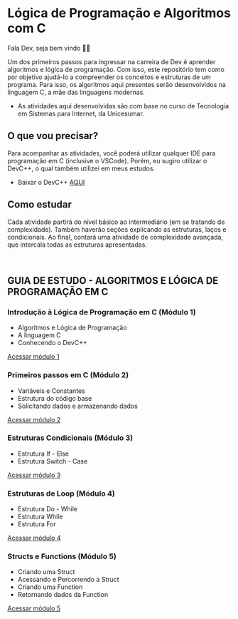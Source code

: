 # Lógica de Programação e Algoritmos com C

Fala Dev, seja bem vindo 🐱‍🏍

Um dos primeiros passos para ingressar na carreira de Dev é aprender algoritmos e lógica de programação. Com isso, este repositório tem como por objetivo ajudá-lo a compreender os conceitos e estruturas de um programa. Para isso, os algoritmos aqui presentes serão desenvolvidos na linguagem C, a mãe das linguagens modernas.

* As atividades aqui desenvolvidas são com base no curso de Tecnologia em Sistemas para Internet, da Unicesumar.

## O que vou precisar?

Para acompanhar as atividades, você poderá utilizar qualquer IDE para programação em C (inclusive o VSCode). Porém, eu sugiro utilizar o DevC++, o qual também utilizei em meus estudos.
* Baixar o DevC++ <a href="https://www.techtudo.com.br/tudo-sobre/bloodshed-dev-c.html" target="_blank">AQUI</a>

## Como estudar

Cada atividade partirá do nível básico ao intermediário (em se tratando de complexidade). Também haverão seções explicando as estruturas, laços e condicionais. Ao final, contará uma atividade de complexidade avançada, que intercala todas as estruturas apresentadas.

<br />

## GUIA DE ESTUDO - ALGORITMOS E LÓGICA DE PROGRAMAÇÃO EM C
### Introdução à Lógica de Programação em C (Módulo 1)
* Algoritmos e Lógica de Programação
* A linguagem C
* Conhecendo o DevC++

<a href="https://github.com/reinaldonunes/LogicaProgramacaoCourse/tree/main/modulo_1">Acessar módulo 1</a>

### Primeiros passos em C (Módulo 2)
* Variáveis e Constantes
* Estrutura do código base
* Solicitando dados e armazenando dados

<a href="https://github.com/reinaldonunes/LogicaProgramacaoCourse/tree/main/modulo_2">Acessar módulo 2</a>

### Estruturas Condicionais (Módulo 3)
* Estrutura If - Else
* Estrutura  Switch - Case

<a href="https://github.com/reinaldonunes/LogicaProgramacaoCourse/tree/main/modulo_3">Acessar módulo 3</a>

### Estruturas de Loop (Módulo 4)
* Estrutura Do - While
* Estrutura While
* Estrutura For

<a href="https://github.com/reinaldonunes/LogicaProgramacaoCourse/tree/main/modulo_4">Acessar módulo 4</a>

### Structs e Functions (Módulo 5)
* Criando uma Struct
* Acessando e Percorrendo a Struct
* Criando uma Function
* Retornando dados da Function

<a href="https://github.com/reinaldonunes/LogicaProgramacaoCourse/tree/main/modulo_5">Acessar módulo 5</a>


